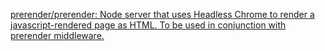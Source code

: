 [prerender/prerender: Node server that uses Headless Chrome to render a javascript-rendered page as HTML. To be used in conjunction with prerender middleware.](https://github.com/prerender/prerender)
